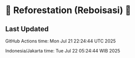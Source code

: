 
# 🌳 Reforestation (Reboisasi) 🌲

## Last Updated

GitHub Actions time: Mon Jul 21 22:24:44 UTC 2025

Indonesia/Jakarta time: Tue Jul 22 05:24:44 WIB 2025
